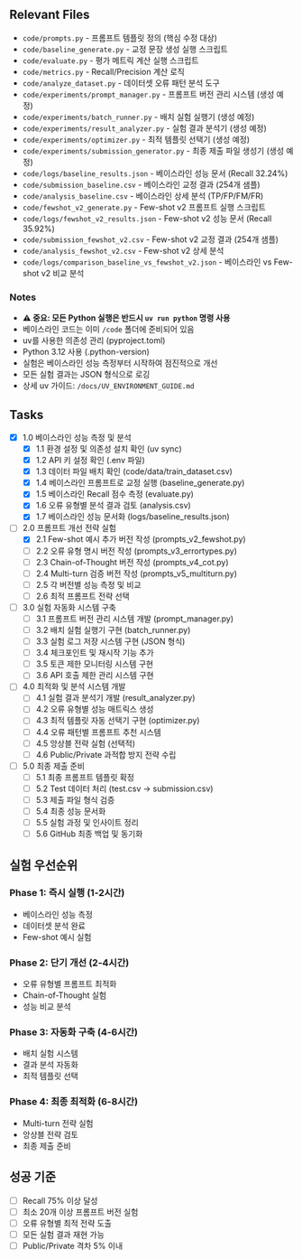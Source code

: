 ## Relevant Files

- `code/prompts.py` - 프롬프트 템플릿 정의 (핵심 수정 대상)
- `code/baseline_generate.py` - 교정 문장 생성 실행 스크립트
- `code/evaluate.py` - 평가 메트릭 계산 실행 스크립트
- `code/metrics.py` - Recall/Precision 계산 로직
- `code/analyze_dataset.py` - 데이터셋 오류 패턴 분석 도구
- `code/experiments/prompt_manager.py` - 프롬프트 버전 관리 시스템 (생성 예정)
- `code/experiments/batch_runner.py` - 배치 실험 실행기 (생성 예정)
- `code/experiments/result_analyzer.py` - 실험 결과 분석기 (생성 예정)
- `code/experiments/optimizer.py` - 최적 템플릿 선택기 (생성 예정)
- `code/experiments/submission_generator.py` - 최종 제출 파일 생성기 (생성 예정)
- `code/logs/baseline_results.json` - 베이스라인 성능 문서 (Recall 32.24%)
- `code/submission_baseline.csv` - 베이스라인 교정 결과 (254개 샘플)
- `code/analysis_baseline.csv` - 베이스라인 상세 분석 (TP/FP/FM/FR)
- `code/fewshot_v2_generate.py` - Few-shot v2 프롬프트 실행 스크립트
- `code/logs/fewshot_v2_results.json` - Few-shot v2 성능 문서 (Recall 35.92%)
- `code/submission_fewshot_v2.csv` - Few-shot v2 교정 결과 (254개 샘플)
- `code/analysis_fewshot_v2.csv` - Few-shot v2 상세 분석
- `code/logs/comparison_baseline_vs_fewshot_v2.json` - 베이스라인 vs Few-shot v2 비교 분석

### Notes

- **⚠️ 중요: 모든 Python 실행은 반드시 `uv run python` 명령 사용**
- 베이스라인 코드는 이미 `/code` 폴더에 준비되어 있음
- uv를 사용한 의존성 관리 (pyproject.toml)
- Python 3.12 사용 (.python-version)
- 실험은 베이스라인 성능 측정부터 시작하여 점진적으로 개선
- 모든 실험 결과는 JSON 형식으로 로깅
- 상세 uv 가이드: `/docs/UV_ENVIRONMENT_GUIDE.md`

## Tasks

- [x] 1.0 베이스라인 성능 측정 및 분석
  - [x] 1.1 환경 설정 및 의존성 설치 확인 (uv sync)
  - [x] 1.2 API 키 설정 확인 (.env 파일)
  - [x] 1.3 데이터 파일 배치 확인 (code/data/train_dataset.csv)
  - [x] 1.4 베이스라인 프롬프트로 교정 실행 (baseline_generate.py)
  - [x] 1.5 베이스라인 Recall 점수 측정 (evaluate.py)
  - [x] 1.6 오류 유형별 분석 결과 검토 (analysis.csv)
  - [x] 1.7 베이스라인 성능 문서화 (logs/baseline_results.json)

- [ ] 2.0 프롬프트 개선 전략 실험
  - [x] 2.1 Few-shot 예시 추가 버전 작성 (prompts_v2_fewshot.py)
  - [ ] 2.2 오류 유형 명시 버전 작성 (prompts_v3_errortypes.py)
  - [ ] 2.3 Chain-of-Thought 버전 작성 (prompts_v4_cot.py)
  - [ ] 2.4 Multi-turn 검증 버전 작성 (prompts_v5_multiturn.py)
  - [ ] 2.5 각 버전별 성능 측정 및 비교
  - [ ] 2.6 최적 프롬프트 전략 선택

- [ ] 3.0 실험 자동화 시스템 구축
  - [ ] 3.1 프롬프트 버전 관리 시스템 개발 (prompt_manager.py)
  - [ ] 3.2 배치 실험 실행기 구현 (batch_runner.py)
  - [ ] 3.3 실험 로그 저장 시스템 구현 (JSON 형식)
  - [ ] 3.4 체크포인트 및 재시작 기능 추가
  - [ ] 3.5 토큰 제한 모니터링 시스템 구현
  - [ ] 3.6 API 호출 제한 관리 시스템 구현

- [ ] 4.0 최적화 및 분석 시스템 개발
  - [ ] 4.1 실험 결과 분석기 개발 (result_analyzer.py)
  - [ ] 4.2 오류 유형별 성능 매트릭스 생성
  - [ ] 4.3 최적 템플릿 자동 선택기 구현 (optimizer.py)
  - [ ] 4.4 오류 패턴별 프롬프트 추천 시스템
  - [ ] 4.5 앙상블 전략 실험 (선택적)
  - [ ] 4.6 Public/Private 과적합 방지 전략 수립

- [ ] 5.0 최종 제출 준비
  - [ ] 5.1 최종 프롬프트 템플릿 확정
  - [ ] 5.2 Test 데이터 처리 (test.csv → submission.csv)
  - [ ] 5.3 제출 파일 형식 검증
  - [ ] 5.4 최종 성능 문서화
  - [ ] 5.5 실험 과정 및 인사이트 정리
  - [ ] 5.6 GitHub 최종 백업 및 동기화

## 실험 우선순위

### Phase 1: 즉시 실행 (1-2시간)
- 베이스라인 성능 측정
- 데이터셋 분석 완료
- Few-shot 예시 실험

### Phase 2: 단기 개선 (2-4시간)
- 오류 유형별 프롬프트 최적화
- Chain-of-Thought 실험
- 성능 비교 분석

### Phase 3: 자동화 구축 (4-6시간)
- 배치 실험 시스템
- 결과 분석 자동화
- 최적 템플릿 선택

### Phase 4: 최종 최적화 (6-8시간)
- Multi-turn 전략 실험
- 앙상블 전략 검토
- 최종 제출 준비

## 성공 기준

- [ ] Recall 75% 이상 달성
- [ ] 최소 20개 이상 프롬프트 버전 실험
- [ ] 오류 유형별 최적 전략 도출
- [ ] 모든 실험 결과 재현 가능
- [ ] Public/Private 격차 5% 이내